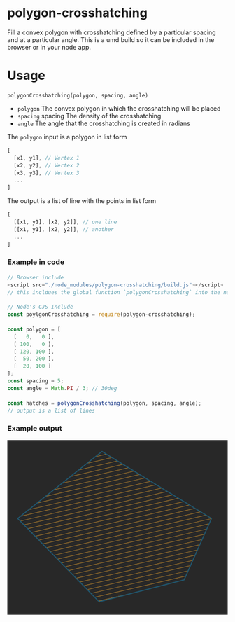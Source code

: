 # polygon-crosshatching

Fill a convex polygon with crosshatching defined by a particular spacing and at
a particular angle. This is a umd build so it can be included in the browser or
in your node app.

# Usage

`polygonCrosshatching(polygon, spacing, angle)`
+ `polygon` The convex polygon in which the crosshatching will be placed
+ `spacing` spacing The density of the crosshatching
+ `angle` The angle that the crosshatching is created in radians

The `polygon` input is a polygon in list form
```js
[
  [x1, y1], // Vertex 1
  [x2, y2], // Vertex 2
  [x3, y3], // Vertex 3
  ...
]
```

The output is a list of line with the points in list form
```js
[
  [[x1, y1], [x2, y2]], // one line
  [[x1, y1], [x2, y2]], // another
  ...
]
```

### Example in code
```js
// Browser include
<script src="./node_modules/polygon-crosshatching/build.js"></script>
// this incldues the global function `polygonCrosshatching` into the namespace

// Node's CJS Include
const poylgonCrosshatching = require(polygon-crosshatching);

const polygon = [
  [   0,   0 ],
  [ 100,   0 ],
  [ 120, 100 ],
  [  50, 200 ],
  [  20, 100 ]
];
const spacing = 5;
const angle = Math.PI / 3; // 30deg

const hatches = polygonCrosshatching(polygon, spacing, angle);
// output is a list of lines
```

### Example output
![polygon-crosshatching](./example.png)

